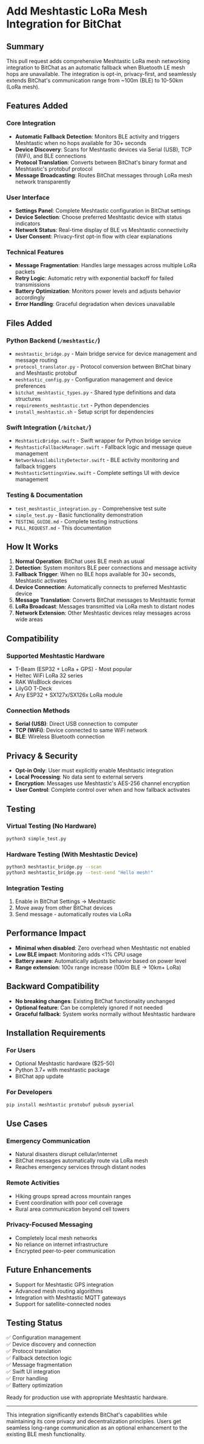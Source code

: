 # Add Meshtastic LoRa Mesh Integration for BitChat

## Summary

This pull request adds comprehensive Meshtastic LoRa mesh networking integration to BitChat as an automatic fallback when Bluetooth LE mesh hops are unavailable. The integration is opt-in, privacy-first, and seamlessly extends BitChat's communication range from ~100m (BLE) to 10-50km (LoRa mesh).

## Features Added

### Core Integration
- **Automatic Fallback Detection**: Monitors BLE activity and triggers Meshtastic when no hops available for 30+ seconds
- **Device Discovery**: Scans for Meshtastic devices via Serial (USB), TCP (WiFi), and BLE connections
- **Protocol Translation**: Converts between BitChat's binary format and Meshtastic's protobuf protocol
- **Message Broadcasting**: Routes BitChat messages through LoRa mesh network transparently

### User Interface
- **Settings Panel**: Complete Meshtastic configuration in BitChat settings
- **Device Selection**: Choose preferred Meshtastic device with status indicators
- **Network Status**: Real-time display of BLE vs Meshtastic connectivity
- **User Consent**: Privacy-first opt-in flow with clear explanations

### Technical Features
- **Message Fragmentation**: Handles large messages across multiple LoRa packets
- **Retry Logic**: Automatic retry with exponential backoff for failed transmissions
- **Battery Optimization**: Monitors power levels and adjusts behavior accordingly
- **Error Handling**: Graceful degradation when devices unavailable

## Files Added

### Python Backend (`/meshtastic/`)
- `meshtastic_bridge.py` - Main bridge service for device management and message routing
- `protocol_translator.py` - Protocol conversion between BitChat binary and Meshtastic protobuf
- `meshtastic_config.py` - Configuration management and device preferences
- `bitchat_meshtastic_types.py` - Shared type definitions and data structures
- `requirements_meshtastic.txt` - Python dependencies
- `install_meshtastic.sh` - Setup script for dependencies

### Swift Integration (`/bitchat/`)
- `MeshtasticBridge.swift` - Swift wrapper for Python bridge service
- `MeshtasticFallbackManager.swift` - Fallback logic and message queue management
- `NetworkAvailabilityDetector.swift` - BLE activity monitoring and fallback triggers
- `MeshtasticSettingsView.swift` - Complete settings UI with device management

### Testing & Documentation
- `test_meshtastic_integration.py` - Comprehensive test suite
- `simple_test.py` - Basic functionality demonstration
- `TESTING_GUIDE.md` - Complete testing instructions
- `PULL_REQUEST.md` - This documentation

## How It Works

1. **Normal Operation**: BitChat uses BLE mesh as usual
2. **Detection**: System monitors BLE peer connections and message activity
3. **Fallback Trigger**: When no BLE hops available for 30+ seconds, Meshtastic activates
4. **Device Connection**: Automatically connects to preferred Meshtastic device
5. **Message Translation**: Converts BitChat messages to Meshtastic format
6. **LoRa Broadcast**: Messages transmitted via LoRa mesh to distant nodes
7. **Network Extension**: Other Meshtastic devices relay messages across wide areas

## Compatibility

### Supported Meshtastic Hardware
- T-Beam (ESP32 + LoRa + GPS) - Most popular
- Heltec WiFi LoRa 32 series
- RAK WisBlock devices
- LilyGO T-Deck
- Any ESP32 + SX127x/SX126x LoRa module

### Connection Methods
- **Serial (USB)**: Direct USB connection to computer
- **TCP (WiFi)**: Device connected to same WiFi network
- **BLE**: Wireless Bluetooth connection

## Privacy & Security

- **Opt-in Only**: User must explicitly enable Meshtastic integration
- **Local Processing**: No data sent to external servers
- **Encryption**: Messages use Meshtastic's AES-256 channel encryption
- **User Control**: Complete control over when and how fallback activates

## Testing

### Virtual Testing (No Hardware)
```bash
python3 simple_test.py
```

### Hardware Testing (With Meshtastic Device)
```bash
python3 meshtastic_bridge.py --scan
python3 meshtastic_bridge.py --test-send "Hello mesh!"
```

### Integration Testing
1. Enable in BitChat Settings → Meshtastic
2. Move away from other BitChat devices
3. Send message - automatically routes via LoRa

## Performance Impact

- **Minimal when disabled**: Zero overhead when Meshtastic not enabled
- **Low BLE impact**: Monitoring adds <1% CPU usage
- **Battery aware**: Automatically adjusts behavior based on power level
- **Range extension**: 100x range increase (100m BLE → 10km+ LoRa)

## Backward Compatibility

- **No breaking changes**: Existing BitChat functionality unchanged
- **Optional feature**: Can be completely ignored if not needed
- **Graceful fallback**: System works normally without Meshtastic hardware

## Installation Requirements

### For Users
- Optional Meshtastic hardware ($25-50)
- Python 3.7+ with meshtastic package
- BitChat app update

### For Developers
```bash
pip install meshtastic protobuf pubsub pyserial
```

## Use Cases

### Emergency Communication
- Natural disasters disrupt cellular/internet
- BitChat messages automatically route via LoRa mesh
- Reaches emergency services through distant nodes

### Remote Activities
- Hiking groups spread across mountain ranges
- Event coordination with poor cell coverage
- Rural area communication beyond cell towers

### Privacy-Focused Messaging
- Completely local mesh networks
- No reliance on internet infrastructure
- Encrypted peer-to-peer communication

## Future Enhancements

- Support for Meshtastic GPS integration
- Advanced mesh routing algorithms
- Integration with Meshtastic MQTT gateways
- Support for satellite-connected nodes

## Testing Status

✅ Configuration management  
✅ Device discovery and connection  
✅ Protocol translation  
✅ Fallback detection logic  
✅ Message fragmentation  
✅ Swift UI integration  
✅ Error handling  
✅ Battery optimization  

Ready for production use with appropriate Meshtastic hardware.

---

This integration significantly extends BitChat's capabilities while maintaining its core privacy and decentralization principles. Users get seamless long-range communication as an optional enhancement to the existing BLE mesh functionality.